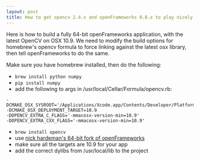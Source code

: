 ```yaml
---
layout: post
title: How to get opencv 2.4.x and openFrameworks 0.8.x to play nicely with OSX 10.9
---
```


Here is how to build a fully 64-bit openFrameworks application, with the latest OpenCV on OSX 10.9.
We need to modify the build options for homebrew's opencv formula to force linking against the
latest osx library, then tell openFrameworks to do the same.

Make sure you have homebrew installed, then do the following:

  * `brew install python numpy`
  * `pip install numpy`
  * add the following to args in /usr/local/Cellar/Formula/opencv.rb:
```
-DCMAKE_OSX_SYSROOT='/Applications/Xcode.app/Contents/Developer/Platforms/MacOSX.platform/Developer/SDKs/MacOSX10.9.sdk/'
-DCMAKE_OSX_DEPLOYMENT_TARGET=10.9
-DOPENCV_EXTRA_C_FLAGS='-mmacosx-version-min=10.9'
-DOPENCV_EXTRA_CXX_FLAGS='-mmacosx-version-min=10.9'
```
  * `brew install opencv`
  * use [nick hardeman's 64-bit fork of openFrameworks](https://github.com/NickHardeman/openframeworks_osx_64)
  * make sure all the targets are 10.9 for your app
  * add the correct dylibs from /usr/local/lib to the project
